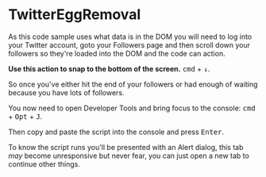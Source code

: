 # TwitterEggRemoval

As this code sample uses what data is in the DOM you will need to log into your Twitter account, goto your Followers page and then scroll down your followers so they're loaded into the DOM and the code can action.

**Use this action to snap to the bottom of the screen.**
<kbd>cmd</kbd> + <kbd>↓</kbd>.

So once you've either hit the end of your followers or had enough of waiting because you have lots of followers.

You now need to open Developer Tools and bring focus to the console: <kbd>cmd</kbd> + <kbd>Opt</kbd> + <kbd>J</kbd>.

Then copy and paste the script into the console and press <kbd>Enter</kbd>.

To know the script runs you'll be presented with an Alert dialog, this tab *may* become unresponsive but never fear, you can just open a new tab to continue other things.